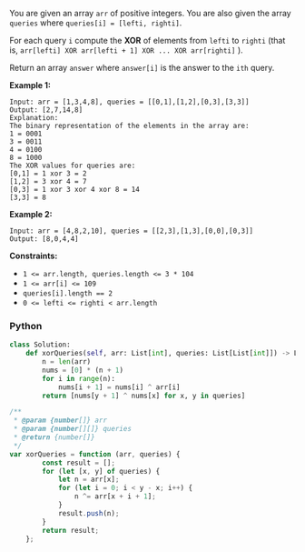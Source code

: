 You are given an array  `arr`  of positive integers. You are also given the array  `queries`
where  `queries[i] = [lefti, righti]`.

For each query  `i`  compute the  **XOR**  of elements from  `lefti`  to  `righti`  (that
is,  `arr[lefti] XOR arr[lefti + 1] XOR ... XOR arr[righti]`  ).

Return an array  `answer`  where  `answer[i]`  is the answer to the  `ith`  query.

**Example 1:**

```
Input: arr = [1,3,4,8], queries = [[0,1],[1,2],[0,3],[3,3]]
Output: [2,7,14,8] 
Explanation: 
The binary representation of the elements in the array are:
1 = 0001 
3 = 0011 
4 = 0100 
8 = 1000 
The XOR values for queries are:
[0,1] = 1 xor 3 = 2 
[1,2] = 3 xor 4 = 7 
[0,3] = 1 xor 3 xor 4 xor 8 = 14 
[3,3] = 8
```

**Example 2:**

```
Input: arr = [4,8,2,10], queries = [[2,3],[1,3],[0,0],[0,3]]
Output: [8,0,4,4]
```

**Constraints:**

- `1 <= arr.length, queries.length <= 3 * 104`
- `1 <= arr[i] <= 109`
- `queries[i].length == 2`
- `0 <= lefti <= righti < arr.length`

### Python

```py
class Solution:
    def xorQueries(self, arr: List[int], queries: List[List[int]]) -> List[int]:
        n = len(arr)
        nums = [0] * (n + 1)
        for i in range(n):
            nums[i + 1] = nums[i] ^ arr[i]
        return [nums[y + 1] ^ nums[x] for x, y in queries]
```

```js
/**
 * @param {number[]} arr
 * @param {number[][]} queries
 * @return {number[]}
 */
var xorQueries = function (arr, queries) {
        const result = [];
        for (let [x, y] of queries) {
            let n = arr[x];
            for (let i = 0; i < y - x; i++) {
                n ^= arr[x + i + 1];
            }
            result.push(n);
        }
        return result;
    };
```
